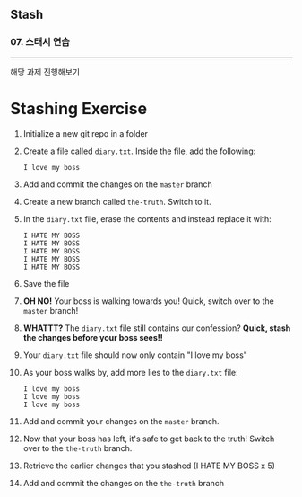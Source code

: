 ## Stash

### 07. 스태시 연습

---

해당 과제 진행해보기

# Stashing Exercise

1. Initialize a new git repo in a folder
2. Create a file called `diary.txt`. Inside the file, add the following:

   ```
   I love my boss
   ```

3. Add and commit the changes on the `master` branch
4. Create a new branch called `the-truth`. Switch to it.
5. In the `diary.txt` file, erase the contents and instead replace it with:

   ```
   I HATE MY BOSS
   I HATE MY BOSS
   I HATE MY BOSS
   I HATE MY BOSS
   I HATE MY BOSS
   ```

6. Save the file
7. **OH NO!** Your boss is walking towards you! Quick, switch over to the `master` branch!
8. **WHATTT?** The `diary.txt` file still contains our confession? **Quick, stash the changes before your boss sees!!**
9. Your `diary.txt` file should now only contain "I love my boss"
10. As your boss walks by, add more lies to the `diary.txt` file:

    ```
    I love my boss
    I love my boss
    I love my boss
    ```

11. Add and commit your changes on the `master` branch.
12. Now that your boss has left, it's safe to get back to the truth! Switch over to the `the-truth` branch.
13. Retrieve the earlier changes that you stashed (I HATE MY BOSS x 5)
14. Add and commit the changes on the `the-truth` branch
